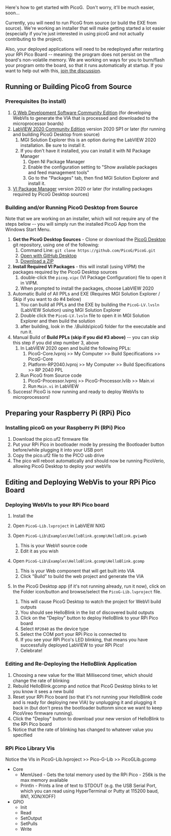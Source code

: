 Here's how to get started with PicoG.  Don't worry, it'll be much easier, soon...

Currently, you will need to run PicoG from source (or build the EXE from source). We're working an installer that will make getting started a lot easier (especially if you're just interested in using picoG and not actually contributing to the project).

Also, your deployed applications will need to be redeployed after restarting your RPi Pico Board -- meaning: the program does not persist on the board's non-volatile memory. We are working on ways for you to burn/flash your program onto the board, so that it runs automatically at startup. If you want to help out with this, [join the discussion](https://github.com/PicoG/PicoG/discussions).

## Running or Building PicoG from Source

### Prerequisites (to install)

1.  [G Web Development Software Community Edition](https://www.ni.com/en-us/support/downloads/software-products/download.g-web-development-software-community.html#411262) (for developing WebVIs to generate the VIA that is processed and downloaded to the microprocessor boards)
2.  [LabVIEW 2020 Community Edition](https://www.ni.com/en-us/support/downloads/software-products/download.labview-community.html#370001) version 2020 SP1 or later (for running and building PicoG Desktop from source)
    1.  MGI Solution Explorer this is an option during the LabVIEW 2020 installation. Be sure to install it.
    2.  If you don't have it installed, you can install it with NI Package Manager
        1.  Open NI Package Manager
        2.  Enable the configuration setting to "Show available packages and feed management tools"
        3.  Go to the "Packages" tab, then find MGI Solution Explorer and install it.
3.  [VI Package Manager](vipm.io/desktop) version 2020 or later (for installing packages required by PicoG Desktop sources)

### Building and/or Running PicoG Desktop from Source

Note that we are working on an installer, which will not require any of the steps below -- you will simply run the installed PicoG App from the Windows Start Menu.

1.  **Get the PicoG Desktop Sources** - Clone or download the [PicoG Desktop](https://github.com/PicoG/PicoG) git repository, using one of the following:
    1.  Command Line: `git clone https://github.com/PicoG/PicoG.git`
    2.  [Open with GitHub Desktop](x-github-client://openRepo/https://github.com/PicoG/PicoG)
    3.  [Download a ZIP](https://github.com/PicoG/PicoG/archive/refs/heads/main.zip)
2.  **Install Required VI Packages** - this will install (using VIPM) the packages required by the PicoG Desktop sources
    1.  double-click the `picog.vipc` (VI Package Configuration) file to open it in VIPM.
    2.  When prompted to install the packages, choose LabVIEW 2020
3.  Automatic Build of All PPLs and EXE (Requires MGI Solution Explorer / Skip if you want to do #4 below)
    1.  You can build all PPLs and the EXE by building the `PicoG-LV.lvsln` (LabVIEW Solution) using MGI Solution Explorer
    2.  Double click the `PicoG-LV.lvsln` file to open it in MGI Solution Explorer and then build the solution
    3.  after building, look in the .\\Builds\\picoG folder for the executable and run it.
4.  Manual Build of **Build PPLs (skip if you did #3 above)** -- you can skip this step if you did step number 3, above
    1.  In LabVIEW 2020 open and build the following PPLs:
        1.  PicoG-Core.lvproj >> My Computer >> Build Specifications >> PicoG-Core
        2.  Platform-RP2040.lvproj >> My Computer >> Build Specifications >> RP 2040 PPL
    2.  Run PicoG from Source code
        1.  PicoG-Processor.lvproj >> PicoG-Processor.lvlib >> Main.vi
        2.  Run `Main.vi` in LabVIEW
5.  Success! PicoG is now running and ready to deploy WebVIs to microprocessors!

## Preparing your Raspberry Pi (RPi) Pico

### Installing picoG on your Raspberry Pi (RPi) Pico

1.  Download the pico.uf2 firmware file
2.  Put your RPi Pico in bootloader mode by pressing the Bootloader button before/while plugging it into your USB port
3.  Copy the pico.uf2 file to the PICO usb drive
4.  The pico will reboot automatically and should now be running PicoVerio, allowing PicoG Desktop to deploy your webVIs

## Editing and Deploying WebVis to your RPi Pico Board

### Deploying WebVIs to your RPi Pico board

1.  Install the 

3.  Open `PicoG-Lib.lvproject` in LabVIEW NXG
4.  Open `PicoG-Lib\Examples\HelloBlink.gcomp\HelloBlink.gviweb`
    1.  This is your WebVI source code
    2.  Edit it as you wish
5.  Open `PicoG-Lib\Examples\HelloBlink.gcomp\HelloBlink.gcomp`
    1.  This is your Web component that will get built into VIA
    2.  Click "Build" to build the web project and generate the VIA
6.  In the PicoG Desktop app (if it's not running already, run it now), click on the Folder icon/button and browse/select the `PicoG-Lib.lvproject` file.
    1.  This will cause PicoG Desktop to watch the project for WebVI build outputs
    2.  You should see HelloBlink in the list of discovered build outputs
    3.  Click on the "Deploy" button to deploy HelloBlink to your RPi Pico board
    4.  Select `RP2040` as the device type
    5.  Select the COM port your RPi Pico is connected to
    6.  If you see your RPi Pico's LED blinking, that means you have successfully deployed LabVIEW to your RPi Pico!
    7.  Celebrate!

### Editing and Re-Deploying the HelloBlink Application

1.  Choosing a new value for the Wait Millisecond timer, which should change the rate of blinking
2.  Rebuild HelloBlink.gcomp and notice that PicoG Desktop blinks to let you know it sees a new build
3.  Reset your RPi Pico board (so that it's not running your HelloBlink code and is ready for deploying new VIA) by unplugging it and plugging it back in (but don't press the bootloader buttonm since we want to keep PicoVireo firmware running).
4.  Click the "Deploy" button to download your new version of HelloBlink to the RPi Pico board
5.  Notice that the rate of blinking has changed to whatever value you specified

### RPi Pico Library Vis

Notice the VIs in PicoG-Lib.lvproject >> Pico-G-Lib >> PicoGLib.gcomp

*   Core
    *   MemUsed - Gets the total memory used by the RPi Pico - 256k is the max memory available
    *   Println - Prints a line of text to STDOUT (e.g. the USB Serial Port, which you can read using HyperTerminal or Putty at 115200 baud, 8N1, XON/XOFF)
*   GPIO
    *   Init
    *   Read
    *   SetOutput
    *   SetPulls
    *   Write
